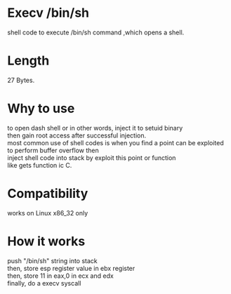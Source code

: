 # Execv /bin/sh
shell code to execute /bin/sh command ,which opens a shell.<br>
# Length
27 Bytes.<br>
# Why to use
to open dash shell or in other words, inject it to setuid binary<br>then gain root access after successful injection.<br>most common use of shell codes is when you find a point can be exploited to perform buffer overflow then<br>inject shell code into stack by exploit this point or function<br>like gets function ic C.<br>
# Compatibility
works on Linux x86_32 only<br> 
# How it works
push "/bin/sh" string into stack<br>
then, store esp register value in ebx register<br>
then, store 11 in eax,0 in ecx and edx<br>
finally, do a execv syscall <br>
